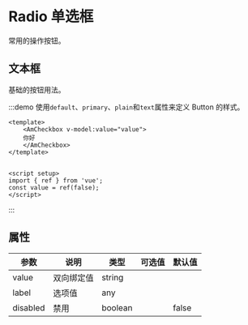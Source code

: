 # Radio 单选框

常用的操作按钮。

## 文本框

基础的按钮用法。

:::demo 使用`default`、`primary`、`plain`和`text`属性来定义 Button 的样式。
```vue
<template>
    <AmCheckbox v-model:value="value">
    你好
    </AmCheckbox>
</template>


<script setup>
import { ref } from 'vue';
const value = ref(false);
</script>
```
:::

## 属性

| 参数 | 说明 | 类型 | 可选值 | 默认值 |
| --- | --- | --- | --- | --- |
| value | 双向绑定值 | string |  |  |
| label | 选项值 | any |  |  |
| disabled | 禁用 | boolean |  | false |
